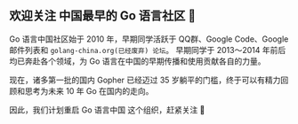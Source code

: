 ## 欢迎关注 中国最早的 Go 语言社区 👋

Go 语言中国社区始于 2010 年，早期同学活跃于 QQ群、Google Code、Google邮件列表和 `golang-china.org(已经废弃) 论坛`。
早期同学于 2013～2014 年前后均已奔赴各个领域，为 Go 语言在中国的早期传播和使用贡献各自的力量。

现在，诸多第一批的国内 Gopher 已经迈过 35 岁躺平的门槛，终于可以有精力回顾和思考为未来 10 年 Go 在国内的走向。

因此，我们计划重启 Go 语言中国 这个组织，赶紧关注 🙏
